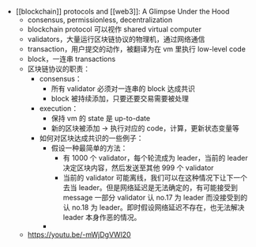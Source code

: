 - [[blockchain]] protocols and [[web3]]: A Glimpse Under the Hood
	- consensus, permissionless, decentralization
	- blockchain protocol 可以视作 shared virtual computer
	- validators，大量运行区块链协议的物理机，通过网络通信
	- transaction，用户提交的动作，被翻译为在 vm 里执行 low-level code
	- block，一连串 transactions
	- 区块链协议的职责：
		- consensus：
			- 所有 validator 必须对一连串的 block 达成共识
			- block 被持续添加，只要还要交易需要被处理
		- execution：
			- 保持 vm 的 state 是 up-to-date
			- 新的区块被添加 -> 执行对应的 code，计算，更新状态变量等
		- 如何对区块达成共识的一些例子：
			- 假设一种最简单的方法：
				- 有 1000 个 validator，每个轮流成为 leader，当前的 leader 决定区块内容，然后发送至其他 999 个 validator
				- 当前的 validator 可能离线，我们可以在这种情况下让下一个去当 leader。但是网络延迟是无法确定的，有可能接受到 message 一部分 validator 认 no.17 为 leader 而没接受到的认 no.18 为 leader。即时假设网络延迟不存在，也无法解决 leader 本身作恶的情况。
			-
	- https://youtu.be/-mWjDgVWl20